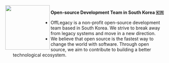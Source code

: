 <img align="left" height="140" src="https://github.com/openkorea/.github/assets/39869096/a25ba9c4-76b8-406a-babb-97a0745e44bb" >

**Open-source Development Team in South Korea 🇰🇷**

- OffLegacy is a non-profit open-source development team based in South Korea. We strive to break away from legacy systems and move in a new direction.
- We believe that open source is the fastest way to change the world with software. Through open source, we aim to contribute to building a better technological ecosystem.

